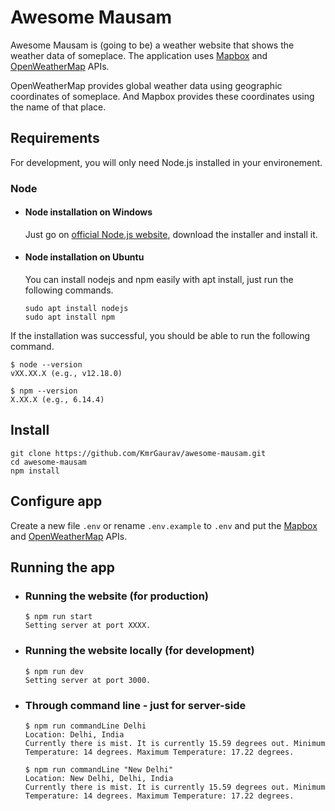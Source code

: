 # Awesome Mausam

Awesome Mausam is (going to be) a weather website that shows the weather data of someplace. The application uses [Mapbox] and [OpenWeatherMap] APIs.

OpenWeatherMap provides global weather data using geographic coordinates of someplace. And Mapbox provides these coordinates using the name of that place.

## Requirements

For development, you will only need Node.js installed in your environement.

### Node

- #### Node installation on Windows

  Just go on [official Node.js website][node.js], download the installer and install it.

- #### Node installation on Ubuntu

  You can install nodejs and npm easily with apt install, just run the following commands.

      sudo apt install nodejs
      sudo apt install npm

If the installation was successful, you should be able to run the following command.

    $ node --version
    vXX.XX.X (e.g., v12.18.0)

    $ npm --version
    X.XX.X (e.g., 6.14.4)

## Install

    git clone https://github.com/KmrGaurav/awesome-mausam.git
    cd awesome-mausam
    npm install

## Configure app

Create a new file `.env` or rename `.env.example` to `.env` and put the [Mapbox] and [OpenWeatherMap] APIs.

## Running the app

- ### Running the website (for production)

      $ npm run start
      Setting server at port XXXX.

- ### Running the website locally (for development)

      $ npm run dev
      Setting server at port 3000.

- ### Through command line - just for server-side

      $ npm run commandLine Delhi
      Location: Delhi, India
      Currently there is mist. It is currently 15.59 degrees out. Minimum Temperature: 14 degrees. Maximum Temperature: 17.22 degrees.

      $ npm run commandLine "New Delhi"
      Location: New Delhi, Delhi, India
      Currently there is mist. It is currently 15.59 degrees out. Minimum Temperature: 14 degrees. Maximum Temperature: 17.22 degrees.

[node.js]:        https://nodejs.org/         "Node.js"
[mapbox]:         https://www.mapbox.com/     "Mapbox"
[openweathermap]: https://openweathermap.org/ "OpenWeatherMap"
